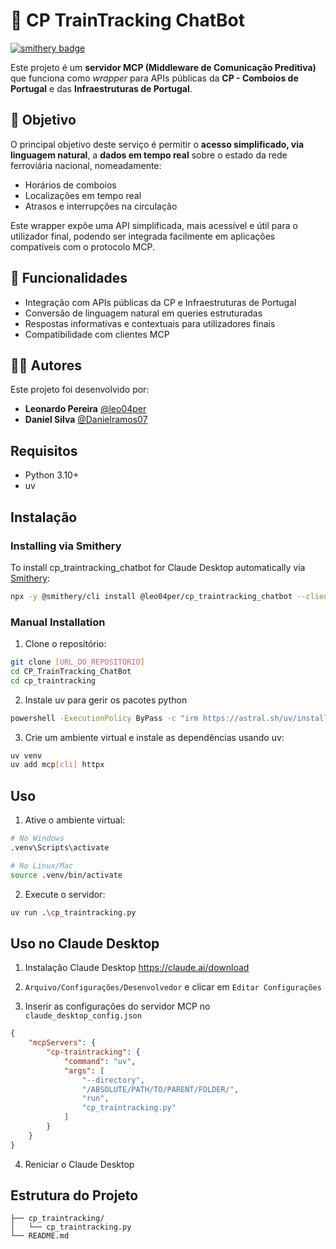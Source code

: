 # 🚆 CP TrainTracking ChatBot
[![smithery badge](https://smithery.ai/badge/@leo04per/cp-train-tracking)](https://smithery.ai/server/@leo04per/cp-train-tracking)

Este projeto é um **servidor MCP (Middleware de Comunicação Preditiva)** que funciona como *wrapper* para APIs públicas da **CP - Comboios de Portugal** e das **Infraestruturas de Portugal**.

## 🎯 Objetivo

O principal objetivo deste serviço é permitir o **acesso simplificado, via linguagem natural**, a **dados em tempo real** sobre o estado da rede ferroviária nacional, nomeadamente:

- Horários de comboios
- Localizações em tempo real
- Atrasos e interrupções na circulação

Este wrapper expõe uma API simplificada, mais acessível e útil para o utilizador final, podendo ser integrada facilmente em aplicações compatíveis com o protocolo MCP.

## 🧪 Funcionalidades

- Integração com APIs públicas da CP e Infraestruturas de Portugal
- Conversão de linguagem natural em queries estruturadas
- Respostas informativas e contextuais para utilizadores finais
- Compatibilidade com clientes MCP

## 🧑‍💻 Autores

Este projeto foi desenvolvido por:

- **Leonardo Pereira** [@leo04per](https://github.com/leo04per)
- **Daniel Silva** [@Danielramos07](https://github.com/Danielramos07)

## Requisitos

- Python 3.10+
- uv

## Instalação

### Installing via Smithery

To install cp_traintracking_chatbot for Claude Desktop automatically via [Smithery](https://smithery.ai/server/@leo04per/cp_traintracking_chatbot):

```bash
npx -y @smithery/cli install @leo04per/cp_traintracking_chatbot --client claude
```

### Manual Installation
1. Clone o repositório:
```bash
git clone [URL_DO_REPOSITÓRIO]
cd CP_TrainTracking_ChatBot
cd cp_traintracking
```

2. Instale uv para gerir os pacotes python

```bash
powershell -ExecutionPolicy ByPass -c "irm https://astral.sh/uv/install.ps1 | iex"
```

3. Crie um ambiente virtual e instale as dependências usando uv:
```bash
uv venv
uv add mcp[cli] httpx
```

## Uso

1. Ative o ambiente virtual:
```bash
# No Windows
.venv\Scripts\activate

# No Linux/Mac
source .venv/bin/activate
```

2. Execute o servidor:
```bash
uv run .\cp_traintracking.py
```
## Uso no Claude Desktop
1. Instalação Claude Desktop https://claude.ai/download

2. ```Arquivo/Configurações/Desenvolvedor``` e clicar em ```Editar Configurações```

3. Inserir as configurações do servidor MCP no ```claude_desktop_config.json```
```json
{
    "mcpServers": {
        "cp-traintracking": {
            "command": "uv",
            "args": [
                "--directory",
                "/ABSOLUTE/PATH/TO/PARENT/FOLDER/",
                "run",
                "cp_traintracking.py"
            ]
        }
    }
}
```

4. Reniciar o Claude Desktop 

## Estrutura do Projeto

```
├── cp_traintracking/
│   └── cp_traintracking.py
└── README.md
```

